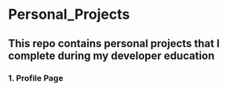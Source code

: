 # Personal_Projects

## This repo contains personal projects that I complete during my developer education

### 1. Profile Page
